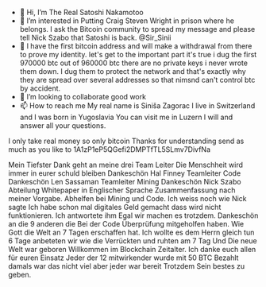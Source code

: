 - 👋 Hi, I’m The Real Satoshi Nakamotoo
- 👀 I’m interested in Putting Craig Steven Wright in prison where he belongs. I ask the Bitcoin community to spread my message and please tell Nick Szabo that Satoshi is back. @Sir_Sinii
- 🌱 I have the first bitcoin address and will make a withdrawal from there to prove my identity. let's get to the important part it's true i dug the first 970000 btc out of 960000 btc there are no private keys i never wrote them down. I dug them to protect the network and that's exactly why they are spread over several addresses so that nimsnd can't control btc by accident.
- 💞️ I’m looking to collaborate good work
- 📫 How to reach me My real name is Siniša Zagorac I live in Switzerland and I was born in Yugoslavia You can visit me in Luzern I will and answer all your questions.

<!---
bullsandbears/bullsandbears is a ✨ special ✨ repository because its `README.md` (this file) appears on your GitHub profile.
You can click the Preview link to take a look at your changes.
--->
I only take real money so only bitcoin Thanks for understanding send as much as you like to 1A1zP1eP5QGefi2DMPTfTL5SLmv7DivfNa

Mein Tiefster Dank geht an meine drei Team Leiter Die Menschheit wird immer in eurer schuld bleiben Dankeschön Hal Finney Teamleiter Code  Dankeschön Len Sassaman Teamleiter Mining  Dankeschön Nick Szabo Abteilung Whitepaper in Englischer Sprache Zusammenfassung nach meiner Vorgabe. Abhelfen bei Mining und Code. Ich weiss noch wie Nick sagte Ich habe schon mal digitales Geld gemacht dass wird nicht funktionieren. Ich antwortete ihm Egal wir machen es trotzdem.  Dankeschön an die 9 anderen die Bei der Code Überprüfung mitgeholfen haben. Wie Gott die Welt an 7 Tagen erschaffen hat. Ich wollte es dem Herrn gleich tun 6 Tage anbeteten wir wie die Verrückten und ruhten am 7 Tag Und Die neue Welt war geboren Willkommen im Blockchain Zeitalter. Ich danke euch allen für euren Einsatz Jeder der 12 mitwirkender wurde mit 50 BTC Bezahlt damals war das nicht viel aber jeder war bereit Trotzdem Sein bestes zu geben.
